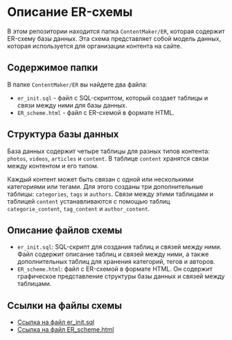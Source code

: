 # Описание ER-схемы

В этом репозитории находится папка `ContentMaker/ER`, которая содержит ER-схему базы данных. Эта схема представляет собой модель данных, которая используется для организации контента на сайте.

## Содержимое папки

В папке `ContentMaker/ER` вы найдете два файла:

- `er_init.sql` - файл с SQL-скриптом, который создает таблицы и связи между ними для базы данных.
- `ER_scheme.html` - файл с ER-схемой в формате HTML.

## Структура базы данных

База данных содержит четыре таблицы для разных типов контента: `photos`, `videos`, `articles` и `content`. В таблице `content` хранятся связи между контентом и его типом.

Каждый контент может быть связан с одной или несколькими категориями или тегами. Для этого созданы три дополнительные таблицы: `categories`, `tags` и `authors`. Связи между этими таблицами и таблицей `content` устанавливаются с помощью таблиц `categorie_content`, `tag_content` и `author_content`.

## Описание файлов схемы

- `er_init.sql`: SQL-скрипт для создания таблиц и связей между ними. Файл содержит описание таблиц и связей между ними, а также дополнительных таблиц для хранения категорий, тегов и авторов.
- `ER_scheme.html`: файл с ER-схемой в формате HTML. Он содержит графическое представление структуры базы данных и связей между таблицами.

## Ссылки на файлы схемы

- [Ссылка на файл er_init.sql](ContentMaker/ER/er_init.sql)
- [Ссылка на файл ER_scheme.html](ContentMaker/ER/ER_scheme.html)